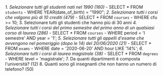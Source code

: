 *1. Selezionare tutti gli studenti nati nel 1990 (160)*
    - SELECT * FROM `students`
    - WHERE YEAR(date_of_birth) = "1990";
*2. Selezionare tutti i corsi che valgono più di 10 crediti (479)*
    - SELECT * FROM `courses`
    - WHERE cfu >= 10;
3. Selezionare tutti gli studenti che hanno più di 30 anni
*4. Selezionare tutti i corsi del primo semestre del primo anno di un qualsiasi corso di laurea (286)*
    - SELECT * FROM `courses`
    - WHERE period = 'I semestre' AND year = '1';
*5. Selezionare tutti gli appelli d'esame che avvengono nel pomeriggio (dopo le 14) del 20/06/2020 (21)*
    - SELECT * FROM `exams`
    - WHERE date = '2020-06-20' AND hour LIKE '14%';
*6. Selezionare tutti i corsi di laurea magistrale (38)*
    - SELECT * FROM `degrees`
    - WHERE level = 'magistrale';
7. Da quanti dipartimenti è composta l'università? (12)
8. Quanti sono gli insegnanti che non hanno un numero di telefono? (50)